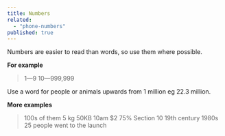```yaml
---
title: Numbers
related: 
  - "phone-numbers"
published: true
---
```


Numbers are easier to read than words, so use them where possible. 

**For example**

> 1—9
> 10—999,999

Use a word for people or animals upwards from 1 million eg 22.3 million.

**More examples**

> 100s of them
> 5 kg
> 50KB
> 10am
> $2
> 75%
> Section 10
> 19th century
> 1980s
> 25 people went to the launch
